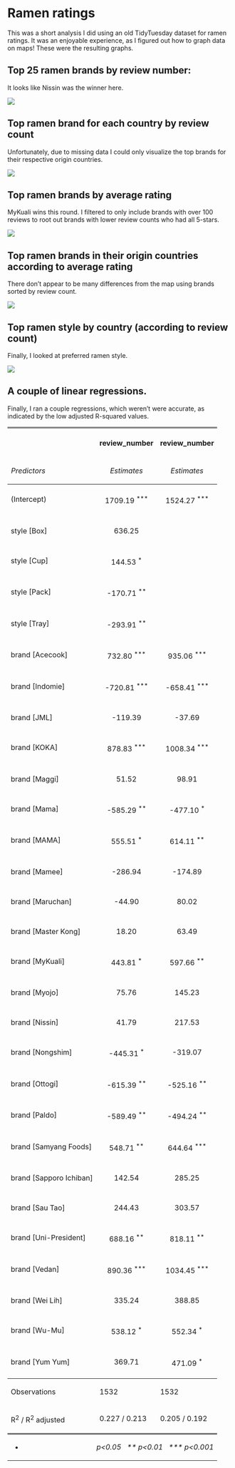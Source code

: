 Ramen ratings
================

This was a short analysis I did using an old TidyTuesday dataset for
ramen ratings. It was an enjoyable experience, as I figured out how to
graph data on maps\! These were the resulting graphs.

## Top 25 ramen brands by review number:

It looks like Nissin was the winner here.

![](Ramen_files/figure-gfm/unnamed-chunk-2-1.png)<!-- -->

## Top ramen brand for each country by review count

Unfortunately, due to missing data I could only visualize the top brands
for their respective origin countries.

![](Ramen_files/figure-gfm/unnamed-chunk-3-1.png)<!-- -->

## Top ramen brands by average rating

MyKuali wins this round. I filtered to only include brands with over 100
reviews to root out brands with lower review counts who had all 5-stars.

![](Ramen_files/figure-gfm/unnamed-chunk-4-1.png)<!-- -->

## Top ramen brands in their origin countries according to average rating

There don’t appear to be many differences from the map using brands
sorted by review count.

![](Ramen_files/figure-gfm/unnamed-chunk-5-1.png)<!-- -->

## Top ramen style by country (according to review count)

Finally, I looked at preferred ramen style.

![](Ramen_files/figure-gfm/unnamed-chunk-6-1.png)<!-- -->

## A couple of linear regressions.

Finally, I ran a couple regressions, which weren’t were accurate, as
indicated by the low adjusted R-squared values.

<table style="border-collapse:collapse; border:none;">

<tr>

<th style="border-top: double; text-align:center; font-style:normal; font-weight:bold; padding:0.2cm;  text-align:left; ">

 

</th>

<th colspan="1" style="border-top: double; text-align:center; font-style:normal; font-weight:bold; padding:0.2cm; ">

review\_number

</th>

<th colspan="1" style="border-top: double; text-align:center; font-style:normal; font-weight:bold; padding:0.2cm; ">

review\_number

</th>

</tr>

<tr>

<td style=" text-align:center; border-bottom:1px solid; font-style:italic; font-weight:normal;  text-align:left; ">

Predictors

</td>

<td style=" text-align:center; border-bottom:1px solid; font-style:italic; font-weight:normal;  ">

Estimates

</td>

<td style=" text-align:center; border-bottom:1px solid; font-style:italic; font-weight:normal;  ">

Estimates

</td>

</tr>

<tr>

<td style=" padding:0.2cm; text-align:left; vertical-align:top; text-align:left; ">

(Intercept)

</td>

<td style=" padding:0.2cm; text-align:left; vertical-align:top; text-align:center;  ">

1709.19 <sup>\*\*\*</sup>

</td>

<td style=" padding:0.2cm; text-align:left; vertical-align:top; text-align:center;  ">

1524.27 <sup>\*\*\*</sup>

</td>

</tr>

<tr>

<td style=" padding:0.2cm; text-align:left; vertical-align:top; text-align:left; ">

style \[Box\]

</td>

<td style=" padding:0.2cm; text-align:left; vertical-align:top; text-align:center;  ">

636.25 <sup></sup>

</td>

<td style=" padding:0.2cm; text-align:left; vertical-align:top; text-align:center;  ">

</td>

</tr>

<tr>

<td style=" padding:0.2cm; text-align:left; vertical-align:top; text-align:left; ">

style \[Cup\]

</td>

<td style=" padding:0.2cm; text-align:left; vertical-align:top; text-align:center;  ">

144.53 <sup>\*</sup>

</td>

<td style=" padding:0.2cm; text-align:left; vertical-align:top; text-align:center;  ">

</td>

</tr>

<tr>

<td style=" padding:0.2cm; text-align:left; vertical-align:top; text-align:left; ">

style \[Pack\]

</td>

<td style=" padding:0.2cm; text-align:left; vertical-align:top; text-align:center;  ">

\-170.71 <sup>\*\*</sup>

</td>

<td style=" padding:0.2cm; text-align:left; vertical-align:top; text-align:center;  ">

</td>

</tr>

<tr>

<td style=" padding:0.2cm; text-align:left; vertical-align:top; text-align:left; ">

style \[Tray\]

</td>

<td style=" padding:0.2cm; text-align:left; vertical-align:top; text-align:center;  ">

\-293.91 <sup>\*\*</sup>

</td>

<td style=" padding:0.2cm; text-align:left; vertical-align:top; text-align:center;  ">

</td>

</tr>

<tr>

<td style=" padding:0.2cm; text-align:left; vertical-align:top; text-align:left; ">

brand \[Acecook\]

</td>

<td style=" padding:0.2cm; text-align:left; vertical-align:top; text-align:center;  ">

732.80 <sup>\*\*\*</sup>

</td>

<td style=" padding:0.2cm; text-align:left; vertical-align:top; text-align:center;  ">

935.06 <sup>\*\*\*</sup>

</td>

</tr>

<tr>

<td style=" padding:0.2cm; text-align:left; vertical-align:top; text-align:left; ">

brand \[Indomie\]

</td>

<td style=" padding:0.2cm; text-align:left; vertical-align:top; text-align:center;  ">

\-720.81 <sup>\*\*\*</sup>

</td>

<td style=" padding:0.2cm; text-align:left; vertical-align:top; text-align:center;  ">

\-658.41 <sup>\*\*\*</sup>

</td>

</tr>

<tr>

<td style=" padding:0.2cm; text-align:left; vertical-align:top; text-align:left; ">

brand \[JML\]

</td>

<td style=" padding:0.2cm; text-align:left; vertical-align:top; text-align:center;  ">

\-119.39 <sup></sup>

</td>

<td style=" padding:0.2cm; text-align:left; vertical-align:top; text-align:center;  ">

\-37.69 <sup></sup>

</td>

</tr>

<tr>

<td style=" padding:0.2cm; text-align:left; vertical-align:top; text-align:left; ">

brand \[KOKA\]

</td>

<td style=" padding:0.2cm; text-align:left; vertical-align:top; text-align:center;  ">

878.83 <sup>\*\*\*</sup>

</td>

<td style=" padding:0.2cm; text-align:left; vertical-align:top; text-align:center;  ">

1008.34 <sup>\*\*\*</sup>

</td>

</tr>

<tr>

<td style=" padding:0.2cm; text-align:left; vertical-align:top; text-align:left; ">

brand \[Maggi\]

</td>

<td style=" padding:0.2cm; text-align:left; vertical-align:top; text-align:center;  ">

51.52 <sup></sup>

</td>

<td style=" padding:0.2cm; text-align:left; vertical-align:top; text-align:center;  ">

98.91 <sup></sup>

</td>

</tr>

<tr>

<td style=" padding:0.2cm; text-align:left; vertical-align:top; text-align:left; ">

brand \[Mama\]

</td>

<td style=" padding:0.2cm; text-align:left; vertical-align:top; text-align:center;  ">

\-585.29 <sup>\*\*</sup>

</td>

<td style=" padding:0.2cm; text-align:left; vertical-align:top; text-align:center;  ">

\-477.10 <sup>\*</sup>

</td>

</tr>

<tr>

<td style=" padding:0.2cm; text-align:left; vertical-align:top; text-align:left; ">

brand \[MAMA\]

</td>

<td style=" padding:0.2cm; text-align:left; vertical-align:top; text-align:center;  ">

555.51 <sup>\*</sup>

</td>

<td style=" padding:0.2cm; text-align:left; vertical-align:top; text-align:center;  ">

614.11 <sup>\*\*</sup>

</td>

</tr>

<tr>

<td style=" padding:0.2cm; text-align:left; vertical-align:top; text-align:left; ">

brand \[Mamee\]

</td>

<td style=" padding:0.2cm; text-align:left; vertical-align:top; text-align:center;  ">

\-286.94 <sup></sup>

</td>

<td style=" padding:0.2cm; text-align:left; vertical-align:top; text-align:center;  ">

\-174.89 <sup></sup>

</td>

</tr>

<tr>

<td style=" padding:0.2cm; text-align:left; vertical-align:top; text-align:left; ">

brand \[Maruchan\]

</td>

<td style=" padding:0.2cm; text-align:left; vertical-align:top; text-align:center;  ">

\-44.90 <sup></sup>

</td>

<td style=" padding:0.2cm; text-align:left; vertical-align:top; text-align:center;  ">

80.02 <sup></sup>

</td>

</tr>

<tr>

<td style=" padding:0.2cm; text-align:left; vertical-align:top; text-align:left; ">

brand \[Master Kong\]

</td>

<td style=" padding:0.2cm; text-align:left; vertical-align:top; text-align:center;  ">

18.20 <sup></sup>

</td>

<td style=" padding:0.2cm; text-align:left; vertical-align:top; text-align:center;  ">

63.49 <sup></sup>

</td>

</tr>

<tr>

<td style=" padding:0.2cm; text-align:left; vertical-align:top; text-align:left; ">

brand \[MyKuali\]

</td>

<td style=" padding:0.2cm; text-align:left; vertical-align:top; text-align:center;  ">

443.81 <sup>\*</sup>

</td>

<td style=" padding:0.2cm; text-align:left; vertical-align:top; text-align:center;  ">

597.66 <sup>\*\*</sup>

</td>

</tr>

<tr>

<td style=" padding:0.2cm; text-align:left; vertical-align:top; text-align:left; ">

brand \[Myojo\]

</td>

<td style=" padding:0.2cm; text-align:left; vertical-align:top; text-align:center;  ">

75.76 <sup></sup>

</td>

<td style=" padding:0.2cm; text-align:left; vertical-align:top; text-align:center;  ">

145.23 <sup></sup>

</td>

</tr>

<tr>

<td style=" padding:0.2cm; text-align:left; vertical-align:top; text-align:left; ">

brand \[Nissin\]

</td>

<td style=" padding:0.2cm; text-align:left; vertical-align:top; text-align:center;  ">

41.79 <sup></sup>

</td>

<td style=" padding:0.2cm; text-align:left; vertical-align:top; text-align:center;  ">

217.53 <sup></sup>

</td>

</tr>

<tr>

<td style=" padding:0.2cm; text-align:left; vertical-align:top; text-align:left; ">

brand \[Nongshim\]

</td>

<td style=" padding:0.2cm; text-align:left; vertical-align:top; text-align:center;  ">

\-445.31 <sup>\*</sup>

</td>

<td style=" padding:0.2cm; text-align:left; vertical-align:top; text-align:center;  ">

\-319.07 <sup></sup>

</td>

</tr>

<tr>

<td style=" padding:0.2cm; text-align:left; vertical-align:top; text-align:left; ">

brand \[Ottogi\]

</td>

<td style=" padding:0.2cm; text-align:left; vertical-align:top; text-align:center;  ">

\-615.39 <sup>\*\*</sup>

</td>

<td style=" padding:0.2cm; text-align:left; vertical-align:top; text-align:center;  ">

\-525.16 <sup>\*\*</sup>

</td>

</tr>

<tr>

<td style=" padding:0.2cm; text-align:left; vertical-align:top; text-align:left; ">

brand \[Paldo\]

</td>

<td style=" padding:0.2cm; text-align:left; vertical-align:top; text-align:center;  ">

\-589.49 <sup>\*\*</sup>

</td>

<td style=" padding:0.2cm; text-align:left; vertical-align:top; text-align:center;  ">

\-494.24 <sup>\*\*</sup>

</td>

</tr>

<tr>

<td style=" padding:0.2cm; text-align:left; vertical-align:top; text-align:left; ">

brand \[Samyang Foods\]

</td>

<td style=" padding:0.2cm; text-align:left; vertical-align:top; text-align:center;  ">

548.71 <sup>\*\*</sup>

</td>

<td style=" padding:0.2cm; text-align:left; vertical-align:top; text-align:center;  ">

644.64 <sup>\*\*\*</sup>

</td>

</tr>

<tr>

<td style=" padding:0.2cm; text-align:left; vertical-align:top; text-align:left; ">

brand \[Sapporo Ichiban\]

</td>

<td style=" padding:0.2cm; text-align:left; vertical-align:top; text-align:center;  ">

142.54 <sup></sup>

</td>

<td style=" padding:0.2cm; text-align:left; vertical-align:top; text-align:center;  ">

285.25 <sup></sup>

</td>

</tr>

<tr>

<td style=" padding:0.2cm; text-align:left; vertical-align:top; text-align:left; ">

brand \[Sau Tao\]

</td>

<td style=" padding:0.2cm; text-align:left; vertical-align:top; text-align:center;  ">

244.43 <sup></sup>

</td>

<td style=" padding:0.2cm; text-align:left; vertical-align:top; text-align:center;  ">

303.57 <sup></sup>

</td>

</tr>

<tr>

<td style=" padding:0.2cm; text-align:left; vertical-align:top; text-align:left; ">

brand \[Uni-President\]

</td>

<td style=" padding:0.2cm; text-align:left; vertical-align:top; text-align:center;  ">

688.16 <sup>\*\*</sup>

</td>

<td style=" padding:0.2cm; text-align:left; vertical-align:top; text-align:center;  ">

818.11 <sup>\*\*</sup>

</td>

</tr>

<tr>

<td style=" padding:0.2cm; text-align:left; vertical-align:top; text-align:left; ">

brand \[Vedan\]

</td>

<td style=" padding:0.2cm; text-align:left; vertical-align:top; text-align:center;  ">

890.36 <sup>\*\*\*</sup>

</td>

<td style=" padding:0.2cm; text-align:left; vertical-align:top; text-align:center;  ">

1034.45 <sup>\*\*\*</sup>

</td>

</tr>

<tr>

<td style=" padding:0.2cm; text-align:left; vertical-align:top; text-align:left; ">

brand \[Wei Lih\]

</td>

<td style=" padding:0.2cm; text-align:left; vertical-align:top; text-align:center;  ">

335.24 <sup></sup>

</td>

<td style=" padding:0.2cm; text-align:left; vertical-align:top; text-align:center;  ">

388.85 <sup></sup>

</td>

</tr>

<tr>

<td style=" padding:0.2cm; text-align:left; vertical-align:top; text-align:left; ">

brand \[Wu-Mu\]

</td>

<td style=" padding:0.2cm; text-align:left; vertical-align:top; text-align:center;  ">

538.12 <sup>\*</sup>

</td>

<td style=" padding:0.2cm; text-align:left; vertical-align:top; text-align:center;  ">

552.34 <sup>\*</sup>

</td>

</tr>

<tr>

<td style=" padding:0.2cm; text-align:left; vertical-align:top; text-align:left; ">

brand \[Yum Yum\]

</td>

<td style=" padding:0.2cm; text-align:left; vertical-align:top; text-align:center;  ">

369.71 <sup></sup>

</td>

<td style=" padding:0.2cm; text-align:left; vertical-align:top; text-align:center;  ">

471.09 <sup>\*</sup>

</td>

</tr>

<tr>

<td style=" padding:0.2cm; text-align:left; vertical-align:top; text-align:left; padding-top:0.1cm; padding-bottom:0.1cm; border-top:1px solid;">

Observations

</td>

<td style=" padding:0.2cm; text-align:left; vertical-align:top; padding-top:0.1cm; padding-bottom:0.1cm; text-align:left; border-top:1px solid;" colspan="1">

1532

</td>

<td style=" padding:0.2cm; text-align:left; vertical-align:top; padding-top:0.1cm; padding-bottom:0.1cm; text-align:left; border-top:1px solid;" colspan="1">

1532

</td>

</tr>

<tr>

<td style=" padding:0.2cm; text-align:left; vertical-align:top; text-align:left; padding-top:0.1cm; padding-bottom:0.1cm;">

R<sup>2</sup> / R<sup>2</sup> adjusted

</td>

<td style=" padding:0.2cm; text-align:left; vertical-align:top; padding-top:0.1cm; padding-bottom:0.1cm; text-align:left;" colspan="1">

0.227 / 0.213

</td>

<td style=" padding:0.2cm; text-align:left; vertical-align:top; padding-top:0.1cm; padding-bottom:0.1cm; text-align:left;" colspan="1">

0.205 / 0.192

</td>

</tr>

<tr>

<td colspan="3" style="font-style:italic; border-top:double black; text-align:right;">

  - p\<0.05   \*\* p\<0.01   \*\*\* p\<0.001
    </td>
    </tr>

</table>
